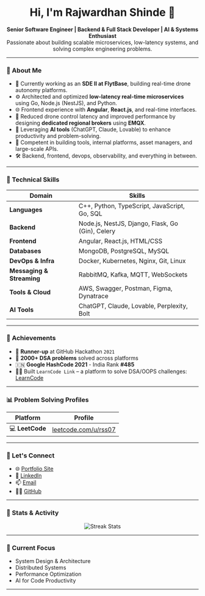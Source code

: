 <h1 align="center">Hi, I'm Rajwardhan Shinde 👋</h1>

<p align="center">
  <b>Senior Software Engineer | Backend & Full Stack Developer | AI & Systems Enthusiast</b><br>
  Passionate about building scalable microservices, low-latency systems, and solving complex engineering problems.
</p>

---

### 💼 About Me

- 🔭 Currently working as an **SDE II at FlytBase**, building real-time drone autonomy platforms.
- ⚙️ Architected and optimized **low-latency real-time microservices** using Go, Node.js (NestJS), and Python.
- 🌐 Frontend experience with **Angular**, **React.js**, and real-time interfaces.
- 🚀 Reduced drone control latency and improved performance by designing **dedicated regional brokers** using **EMQX**.
- 🧠 Leveraging **AI tools** (ChatGPT, Claude, Lovable) to enhance productivity and problem-solving.
- 🎯 Competent in building tools, internal platforms, asset managers, and large-scale APIs.
- 🛠️ Backend, frontend, devops, observability, and everything in between.

---

### 🧠 Technical Skills

| Domain | Skills |
|-------|--------|
| **Languages** | C++, Python, TypeScript, JavaScript, Go, SQL |
| **Backend** | Node.js, NestJS, Django, Flask, Go (Gin), Celery |
| **Frontend** | Angular, React.js, HTML/CSS |
| **Databases** | MongoDB, PostgreSQL, MySQL |
| **DevOps & Infra** | Docker, Kubernetes, Nginx, Git, Linux |
| **Messaging & Streaming** | RabbitMQ, Kafka, MQTT, WebSockets |
| **Tools & Cloud** | AWS, Swagger, Postman, Figma, Dynatrace |
| **AI Tools** | ChatGPT, Claude, Lovable, Perplexity, Bolt |

---

### 🚀 Achievements

- 🥈 **Runner-up** at GitHub Hackathon `2021`
- 🧠 **2000+ DSA problems** solved across platforms
- 🇮🇳 **Google HashCode 2021** - India Rank **#485**
- 👨‍💻 Built `LearnCode Link` – a platform to solve DSA/OOPS challenges: [LearnCode](https://problem-solver.netlify.app)

---

### 📊 Problem Solving Profiles

| Platform | Profile |
|----------|---------|
| 💻 **LeetCode** | [leetcode.com/u/rss07](https://leetcode.com/u/rss07/)

---

### 🔗 Let's Connect

- 🌐 [Portfolio Site](https://rajwardhan-gpt.vercel.app/)
- 💼 [LinkedIn](https://linkedin.com/in/rajwardhanshinde/)
- 📫 [Email](mailto:rajshinde55553@gmail.com)
- 🧑‍💻 [GitHub](https://github.com/RajwardhanShinde)

---

### 📌 Stats & Activity

<p align="center">
  <img src="https://github-readme-streak-stats.herokuapp.com/?user=RajwardhanShinde&theme=radical" alt="Streak Stats" />
</p>

---

### 🧠 Current Focus

- System Design & Architecture
- Distributed Systems
- Performance Optimization
- AI for Code Productivity
---
